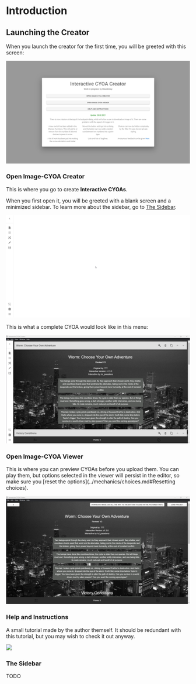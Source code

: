 # Introduction

## Launching the Creator
When you launch the creator for the first time, you will be greeted with this
screen:

![](../images/0a_start.png)

### Open Image-CYOA Creator
This is where you go to create **Interactive CYOAs**.

When you first open it, you will be greeted with a blank screen and a minimized
sidebar. To learn more about the sidebar, go to [The Sidebar](#the-sidebar).

![](../images/0b_creator.png)

This is what a complete CYOA would look like in this menu:

![](../images/0c_full_creator.png)

### Open Image-CYOA Viewer
This is where you can preview CYOAs before you upload them. You can play them,
but options selected in the viewer will persist in the editor, so make sure you
[reset the options](../mechanics/choices.md#Resetting choices).

![](../images/0d_viewer.png)

### Help and Instructions
A small tutorial made by the author themself. It should be redundant with this
tutorial, but you may wish to check it out anyway.

![](../images/0e_help_and_instructions.gif)

### The Sidebar
TODO
